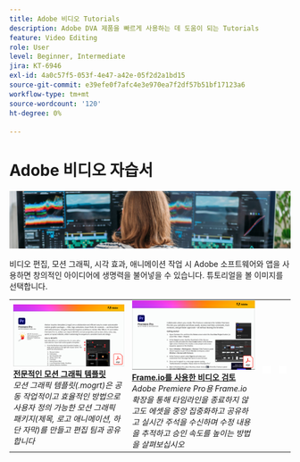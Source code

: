 ```yaml
---
title: Adobe 비디오 Tutorials
description: Adobe DVA 제품을 빠르게 사용하는 데 도움이 되는 Tutorials
feature: Video Editing
role: User
level: Beginner, Intermediate
jira: KT-6946
exl-id: 4a0c57f5-053f-4e47-a42e-05f2d2a1bd15
source-git-commit: e39efe0f7afc4e3e970ea7f2df57b51bf17123a6
workflow-type: tm+mt
source-wordcount: '120'
ht-degree: 0%

---
```


# Adobe 비디오 자습서

![Creative Cloud 메인 이미지](../assets/CCEbanner-DVA.png)

비디오 편집, 모션 그래픽, 시각 효과, 애니메이션 작업 시 Adobe 소프트웨어와 앱을 사용하면 창의적인 아이디어에 생명력을 불어넣을 수 있습니다. 튜토리얼을 볼 이미지를 선택합니다.

<table>
<tr>
 <td>
   <a href="motion-graphics-templates.md">
      <img alt="전문적인 모션 그래픽 템플릿" src="assets/MORGTs.png" />
   </a>
    <div>
   <a href="motion-graphics-templates.md"><strong>전문적인 모션 그래픽 템플릿</strong></a>
    </div>
    <em>모션 그래픽 템플릿(.mogrt)은 공동 작업적이고 효율적인 방법으로 사용자 정의 가능한 모션 그래픽 패키지(제목, 로고 애니메이션, 하단 자막)를 만들고 편집 팀과 공유합니다</em>
    <br>
  </td>
  <td>
   <a href="video-review-frame-io.md">
      <img alt="프레임 입출력을 사용한 비디오 검토" src="assets/Videoreviewwithframe.png" />
   </a>
    <div>
   <a href="video-review-frame-io.md"><strong>Frame.io를 사용한 비디오 검토</strong></a>
    </div>
    <em>Adobe Premiere Pro용 Frame.io 확장을 통해 타임라인을 종료하지 않고도 에셋을 중앙 집중화하고 공유하고 실시간 주석을 수신하며 수정 내용을 추적하고 승인 속도를 높이는 방법을 살펴보십시오</em>
    <br>
  </td>
  <td>
    <img alt="스페이서" src="../assets/acrobat_PDF_whitespacer_96.png" />
    <div>
    <br>
  </td>
  <td>
    <img alt="스페이서" src="../assets/acrobat_PDF_whitespacer_96.png" />
    <div>
    <br>
  </td>
</tr>
</table>
